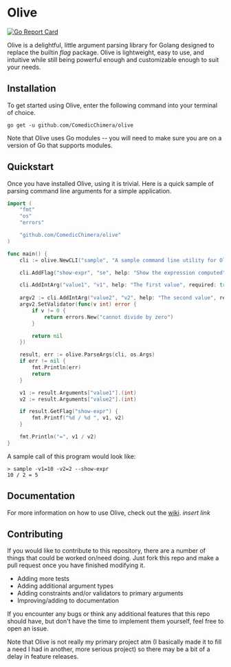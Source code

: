 # Olive

[![Go Report Card](https://goreportcard.com/badge/github.com/ComedicChimera/olive)](https://goreportcard.com/report/github.com/ComedicChimera/olive)

Olive is a delightful, little argument parsing library for Golang designed to
replace the builtin *flag* package.  Olive is lightweight, easy to use, and
intuitive while still being powerful enough and customizable enough to suit
your needs.

## Installation

To get started using Olive, enter the following command into your terminal of
choice.  

    go get -u github.com/ComedicChimera/olive

Note that Olive uses Go modules -- you will need to make sure you are on a
version of Go that supports modules.

## Quickstart

Once you have installed Olive, using it is trivial.  Here is a quick sample of
parsing command line arguments for a simple application.

```go
import (
    "fmt"
    "os"
    "errors"

    "github.com/ComedicChimera/olive"
)

func main() {
    cli := olive.NewCLI("sample", "A sample command line utility for Olive")

    cli.AddFlag("show-expr", "se", help: "Show the expression computed")

    cli.AddIntArg("value1", "v1", help: "The first value", required: true)
    
    argv2 := cli.AddIntArg("value2", "v2", help: "The second value", required: true)
    argv2.SetValidator(func(v int) error {
        if v != 0 {
            return errors.New("cannot divide by zero")
        }

        return nil
    })

    result, err := olive.ParseArgs(cli, os.Args)
    if err != nil {
        fmt.Println(err)
        return
    }

    v1 := result.Arguments["value1"].(int)
    v2 := result.Arguments["value2"].(int)

    if result.GetFlag("show-expr") {
        fmt.Printf("%d / %d ", v1, v2)
    }

    fmt.Println("=", v1 / v2)
}
```

A sample call of this program would look like:

    > sample -v1=10 -v2=2 --show-expr
    10 / 2 = 5

## Documentation

For more information on how to use Olive, check out the [wiki](). *insert link*

## Contributing

If you would like to contribute to this repository, there are a number of things
that could be worked on/need doing.  Just fork this repo and make a pull request
once you have finished modifying it.

- Adding more tests
- Adding additional argument types
- Adding constraints and/or validators to primary arguments
- Improving/adding to documentation

If you encounter any bugs or think any additional features that this repo should
have, but don't have the time to implement them yourself, feel free to open an
issue.

Note that Olive is not really my primary project atm (I basically made it to
fill a need I had in another, more serious project) so there may be a bit of a
delay in feature releases.



